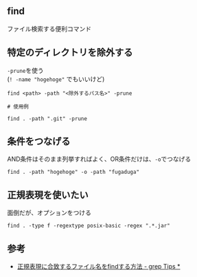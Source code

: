 ## find

ファイル検索する便利コマンド

## 特定のディレクトリを除外する

`-prune`を使う  
(`! -name "hogehoge"` でもいいけど)


```
find <path> -path "<除外するパス名>" -prune

# 使用例

find . -path ".git" -prune
```

## 条件をつなげる

AND条件はそのまま列挙すればよく、OR条件だけは、`-o`でつなげる

```
find . -path "hogehoge" -o -path "fugaduga"
```

## 正規表現を使いたい

面倒だが、オプションをつける

    find . -type f -regextype posix-basic -regex ".*.jar"

## 参考

- [正規表現に合致するファイル名をfindする方法 - grep Tips *](https://www.greptips.com/posts/301/)